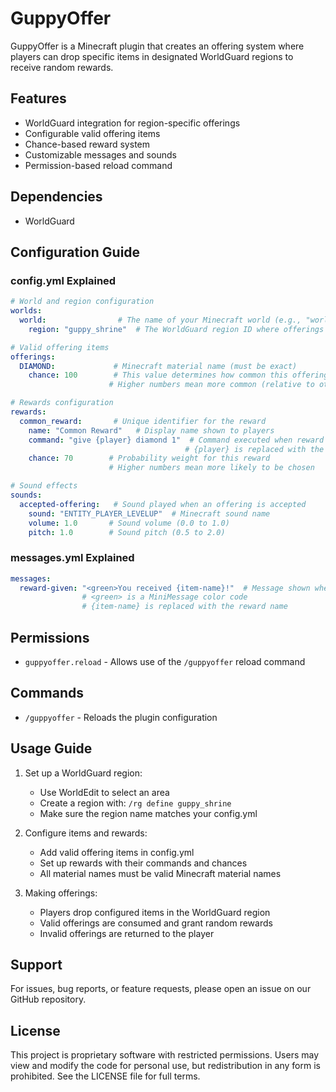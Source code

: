 # GuppyOffer

GuppyOffer is a Minecraft plugin that creates an offering system where players can drop specific items in designated WorldGuard regions to receive random rewards.

## Features

- WorldGuard integration for region-specific offerings
- Configurable valid offering items
- Chance-based reward system
- Customizable messages and sounds
- Permission-based reload command

## Dependencies

- WorldGuard

## Configuration Guide

### config.yml Explained
```yaml
# World and region configuration
worlds:
  world:                # The name of your Minecraft world (e.g., "world", "world_nether")
    region: "guppy_shrine"  # The WorldGuard region ID where offerings can be made

# Valid offering items
offerings:
  DIAMOND:             # Minecraft material name (must be exact)
    chance: 100        # This value determines how common this offering type is
                      # Higher numbers mean more common (relative to other offerings)

# Rewards configuration
rewards:
  common_reward:       # Unique identifier for the reward
    name: "Common Reward"   # Display name shown to players
    command: "give {player} diamond 1"  # Command executed when reward is given
                                       # {player} is replaced with the player's name
    chance: 70        # Probability weight for this reward
                      # Higher numbers mean more likely to be chosen

# Sound effects
sounds:
  accepted-offering:   # Sound played when an offering is accepted
    sound: "ENTITY_PLAYER_LEVELUP"  # Minecraft sound name
    volume: 1.0       # Sound volume (0.0 to 1.0)
    pitch: 1.0        # Sound pitch (0.5 to 2.0)
```

### messages.yml Explained
```yaml
messages:
  reward-given: "<green>You received {item-name}!"  # Message shown when a reward is given
                # <green> is a MiniMessage color code
                # {item-name} is replaced with the reward name
```

## Permissions

- `guppyoffer.reload` - Allows use of the `/guppyoffer` reload command

## Commands

- `/guppyoffer` - Reloads the plugin configuration

## Usage Guide

1. Set up a WorldGuard region:
   - Use WorldEdit to select an area
   - Create a region with: `/rg define guppy_shrine`
   - Make sure the region name matches your config.yml

2. Configure items and rewards:
   - Add valid offering items in config.yml
   - Set up rewards with their commands and chances
   - All material names must be valid Minecraft material names

3. Making offerings:
   - Players drop configured items in the WorldGuard region
   - Valid offerings are consumed and grant random rewards
   - Invalid offerings are returned to the player

## Support

For issues, bug reports, or feature requests, please open an issue on our GitHub repository.

## License

This project is proprietary software with restricted permissions. Users may view and modify the code for personal use, but redistribution in any form is prohibited. See the LICENSE file for full terms.
